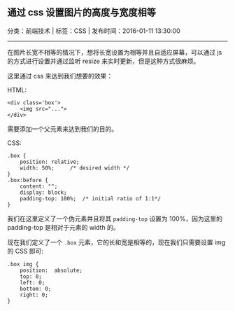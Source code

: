 ## 通过 css 设置图片的高度与宽度相等

分类：前端技术 | 标签：CSS | 发布时间：2016-01-11 13:30:00

___

在图片长宽不相等的情况下，想将长宽设置为相等并且自适应屏幕，可以通过 js 的方式进行设置并通过监听 resize 来实时更新，但是这种方式很麻烦。

这里通过 css 来达到我们想要的效果：

HTML:
```
<div class='box'>
	<img src="...">
</div>
```
需要添加一个父元素来达到我们的目的。

CSS:
```
.box {
	position: relative;
	width: 50%;		/* desired width */
}
.box:before {
	content: "";
	display: block;
	padding-top: 100%; 	/* initial ratio of 1:1*/
}
```
我们在这里定义了一个伪元素并且将其 `padding-top` 设置为 100%，因为这里的 padding-top 是相对于元素的 width 的。

现在我们定义了一个 `.box` 元素，它的长和宽是相等的，现在我们只需要设置 img 的 CSS 即可:
```
.box img {
	position:  absolute;
	top: 0;
	left: 0;
	bottom: 0;
	right: 0;
}
```